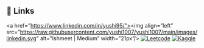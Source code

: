
## 🔗 Links
<a href=”https://www.linkedin.com/in/yushi95/"><img align=”left” src=”https://raw.githubusercontent.com/yushi1007/yushi1007/main/images/linkedin.svg" alt=”Ishmeet | Medium” width=”21px”/></a>
[![Leetcode](https://img.shields.io/badge/linkedin-0A66C2?style=for-the-badge&logo=linkedin&logoColor=white)](https://leetcode.com/Vibrantish/)
[![Kaggle](https://img.shields.io/badge/twitter-1DA1F2?style=for-the-badge&logo=twitter&logoColor=white)](https://www.kaggle.com/vibrantish/)

